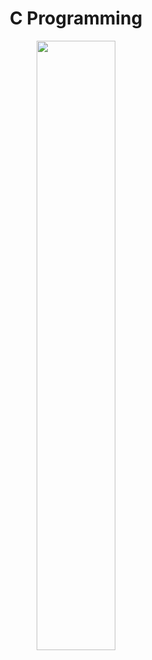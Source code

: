 <h1 align="center"><strong class="fancy-text">C Programming</strong> </h1>
 
<p align="center">
  <img src="https://github.com/salimizel/alx-low_level_programming/blob/master/unnamed.png" width="50%">
</p>
